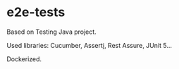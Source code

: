 # e2e-tests

Based on Testing Java project.

Used libraries: Cucumber, Assertj, Rest Assure, JUnit 5...

Dockerized.